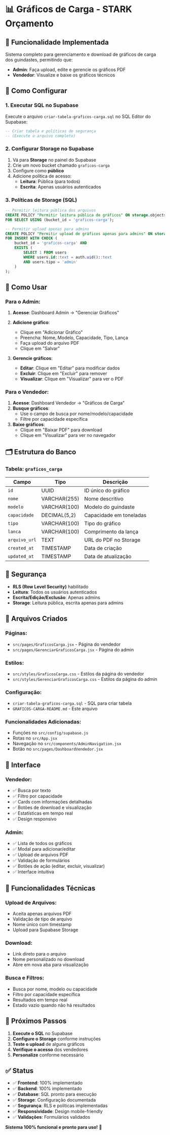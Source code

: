 # 📊 Gráficos de Carga - STARK Orçamento

## 🎯 Funcionalidade Implementada

Sistema completo para gerenciamento e download de gráficos de carga dos guindastes, permitindo que:

- **Admin**: Faça upload, edite e gerencie os gráficos PDF
- **Vendedor**: Visualize e baixe os gráficos técnicos

## 🚀 Como Configurar

### 1. **Executar SQL no Supabase**

Execute o arquivo `criar-tabela-graficos-carga.sql` no SQL Editor do Supabase:

```sql
-- Criar tabela e políticas de segurança
-- (Execute o arquivo completo)
```

### 2. **Configurar Storage no Supabase**

1. Vá para **Storage** no painel do Supabase
2. Crie um novo bucket chamado `graficos-carga`
3. Configure como **público**
4. Adicione política de acesso:
   - **Leitura**: Pública (para todos)
   - **Escrita**: Apenas usuários autenticados

### 3. **Políticas de Storage (SQL)**

```sql
-- Permitir leitura pública dos arquivos
CREATE POLICY "Permitir leitura pública de gráficos" ON storage.objects
FOR SELECT USING (bucket_id = 'graficos-carga');

-- Permitir upload apenas para admins
CREATE POLICY "Permitir upload de gráficos apenas para admins" ON storage.objects
FOR INSERT WITH CHECK (
    bucket_id = 'graficos-carga' AND
    EXISTS (
        SELECT 1 FROM users 
        WHERE users.id::text = auth.uid()::text
        AND users.tipo = 'admin'
    )
);
```

## 📱 Como Usar

### **Para o Admin:**

1. **Acesse**: Dashboard Admin → "Gerenciar Gráficos"
2. **Adicione gráfico**:
   - Clique em "Adicionar Gráfico"
   - Preencha: Nome, Modelo, Capacidade, Tipo, Lança
   - Faça upload do arquivo PDF
   - Clique em "Salvar"

3. **Gerencie gráficos**:
   - **Editar**: Clique em "Editar" para modificar dados
   - **Excluir**: Clique em "Excluir" para remover
   - **Visualizar**: Clique em "Visualizar" para ver o PDF

### **Para o Vendedor:**

1. **Acesse**: Dashboard Vendedor → "Gráficos de Carga"
2. **Busque gráficos**:
   - Use o campo de busca por nome/modelo/capacidade
   - Filtre por capacidade específica
3. **Baixe gráficos**:
   - Clique em "Baixar PDF" para download
   - Clique em "Visualizar" para ver no navegador

## 🗂️ Estrutura do Banco

### **Tabela: `graficos_carga`**

| Campo | Tipo | Descrição |
|-------|------|-----------|
| `id` | UUID | ID único do gráfico |
| `nome` | VARCHAR(255) | Nome descritivo |
| `modelo` | VARCHAR(100) | Modelo do guindaste |
| `capacidade` | DECIMAL(5,2) | Capacidade em toneladas |
| `tipo` | VARCHAR(100) | Tipo do gráfico |
| `lanca` | VARCHAR(100) | Comprimento da lança |
| `arquivo_url` | TEXT | URL do PDF no Storage |
| `created_at` | TIMESTAMP | Data de criação |
| `updated_at` | TIMESTAMP | Data de atualização |

## 🔐 Segurança

- **RLS (Row Level Security)** habilitado
- **Leitura**: Todos os usuários autenticados
- **Escrita/Edição/Exclusão**: Apenas admins
- **Storage**: Leitura pública, escrita apenas para admins

## 📁 Arquivos Criados

### **Páginas:**
- `src/pages/GraficosCarga.jsx` - Página do vendedor
- `src/pages/GerenciarGraficosCarga.jsx` - Página do admin

### **Estilos:**
- `src/styles/GraficosCarga.css` - Estilos da página do vendedor
- `src/styles/GerenciarGraficosCarga.css` - Estilos da página do admin

### **Configuração:**
- `criar-tabela-graficos-carga.sql` - SQL para criar tabela
- `GRAFICOS-CARGA-README.md` - Este arquivo

### **Funcionalidades Adicionadas:**
- Funções no `src/config/supabase.js`
- Rotas no `src/App.jsx`
- Navegação no `src/components/AdminNavigation.jsx`
- Botão no `src/pages/DashboardVendedor.jsx`

## 🎨 Interface

### **Vendedor:**
- ✅ Busca por texto
- ✅ Filtro por capacidade
- ✅ Cards com informações detalhadas
- ✅ Botões de download e visualização
- ✅ Estatísticas em tempo real
- ✅ Design responsivo

### **Admin:**
- ✅ Lista de todos os gráficos
- ✅ Modal para adicionar/editar
- ✅ Upload de arquivos PDF
- ✅ Validação de formulários
- ✅ Botões de ação (editar, excluir, visualizar)
- ✅ Interface intuitiva

## 🔧 Funcionalidades Técnicas

### **Upload de Arquivos:**
- Aceita apenas arquivos PDF
- Validação de tipo de arquivo
- Nome único com timestamp
- Upload para Supabase Storage

### **Download:**
- Link direto para o arquivo
- Nome personalizado no download
- Abre em nova aba para visualização

### **Busca e Filtros:**
- Busca por nome, modelo ou capacidade
- Filtro por capacidade específica
- Resultados em tempo real
- Estado vazio quando não há resultados

## 🚀 Próximos Passos

1. **Execute o SQL** no Supabase
2. **Configure o Storage** conforme instruções
3. **Teste o upload** de alguns gráficos
4. **Verifique o acesso** dos vendedores
5. **Personalize** conforme necessário

## ✅ Status

- ✅ **Frontend**: 100% implementado
- ✅ **Backend**: 100% implementado
- ✅ **Database**: SQL pronto para execução
- ✅ **Storage**: Configuração documentada
- ✅ **Segurança**: RLS e políticas implementadas
- ✅ **Responsividade**: Design mobile-friendly
- ✅ **Validações**: Formulários validados

**Sistema 100% funcional e pronto para uso!** 🎉
